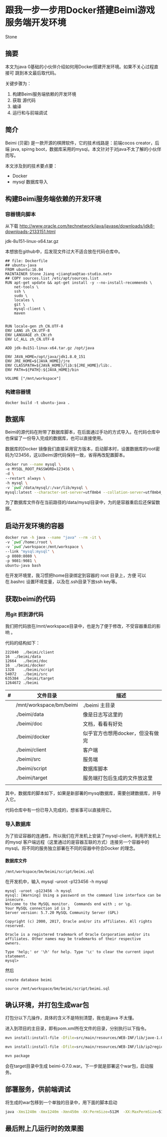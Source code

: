 
# 跟我一步一步用Docker搭建Beimi游戏服务端开发环境

Stone 

## 摘要

本文为java 0基础的小伙伴介绍如何用Docker搭建开发环境。如果不关心过程直接可
跳到本文最后取代码。

关键步骤为：
1. 构建Beimi服务端依赖的开发环境
2. 获取 源代码
3. 编译
4. 运行和与前端调试

## 简介

Beimi (贝密) 是一款开源的棋牌软件，它的技术线路是：前端cocos creator，后端 java, spirng boot，数据库采用的mysql。本文针对于对java不太了解的小伙伴而写。

本文涉及到的技术要点要：
  * Docker
  * mysql 数据库导入
  

## 构建Beimi服务端依赖的开发环境

### 容器镜向脚本

从下载 http://www.oracle.com/technetwork/java/javase/downloads/jdk8-downloads-2133151.html

jdk-8u151-linux-x64.tar.gz

本想放在github中，后发现文件过大不适合放在代码仓库中。



```
## file: Dockerfile
## ubuntu-java
FROM ubuntu:16.04
MAINTAINER Stone Jiang <jiangtao@tao-studio.net>
## COPY sources.list /etc/apt/sources.list
RUN apt-get update && apt-get install -y --no-install-recommends \
    net-tools \
    ssh \
    sudo \
    locales \
    git \            
    mysql-client \
    maven


RUN locale-gen zh_CN.UTF-8
ENV LANG zh_CN.UTF-8
ENV LANGUAGE zh_CN:zh
ENV LC_ALL zh_CN.UTF-8

ADD jdk-8u151-linux-x64.tar.gz /opt/java

ENV JAVA_HOME=/opt/java/jdk1.8.0_151
ENV JRE_HOME=${JAVA_HOME}/jre
ENV CLASSPATH=${JAVA_HOME}/lib:${JRE_HOME}/lib:.
ENV PATH=${PATH}:${JAVA_HOME}/bin

VOLUME ["/mnt/workspace"]

```
### 构建容器镜

```
docker build -t ubuntu-java .
```



## 数据库

Beimi的源代码在附带了数据库脚本，在后面通过手功的方式导入。在代码仓库中也保留了一份导入完成的数据库，也可以直接使用。

数据库的Docker 镜像我们直接采用官方版本，启动脚本时，设置数据库的root密码为123456，这以Beimi源代码保持一致，省得再改配置脚本。

``` bash
docker run --name mysql \
-e MYSQL_ROOT_PASSWORD=123456 \
-d \
--restart always \
-h mysql \
-v `pwd`/data/mysql/:/var/lib/mysql \
mysql:latest --character-set-server=utf8mb4 --collation-server=utf8mb4_unicode_ci

```
为了数据库文件存在当前路径的/data/mysql目录中，为的是容器重启后还保留数据。

## 启动开发环境的容器

``` bash
docker run -h java --name "java" --rm -it \
-v `pwd`/home:/root \
-v `pwd`/workspace:/mnt/workspace \
--link "mysql:mysql" \
-p 8080:8080 \
-p 9081:9081 \
ubuntu-java bash

```

在开发环境里，我习惯把home目录绑定到容器的 root 目录上，方便 可以在.bashrc 设置环境变量，以及在.ssh目录下放ssh key等。


## 获取beimi的代码
### 用git 抓到源代码

我们把代码放在/mnt/workspace目录中，也是为了便于修改，不受容器重启的影响 。

代码的结构如下：
~~~
222840	./beimi/client
16	./beimi/data
12664	./beimi/doc
16	./beimi/docker
1328	./beimi/script
54072	./beimi/src
635384	./beimi/target
1264672	./beimi
~~~

| # | 文件目录                | 描述                             |
|---|-------------------------|----------------------------------|
|   | /mnt/workspace/bm/beimi | ./beimi   主目录                 |
|   | ./beimi/data            | 像是日志写这里的                 |
|   | ./beimi/doc             | 文档，看看有好处                 |
|   | ./beimi/docker          | 似乎官方也想用docker，但没有做完 |
|   | ./beimi/client          | 客户端                           |
|   | ./beimi/src             | 服务端                           |
|   | ./beimi/script          | 数据库脚本                       |
|   | ./beimi/target          | 服务端打包后生成的文件放这里     |
|   |                         |                                  |


其中，数据库的脚本如下，如果是新部署的mysql数据库，需要创建数据库，并导入它。

代码仓库中有一份已导入完成的，想省事可以直接用它。



### 导入数据库

为了验证容器的连通性，所以我们在开发机上安装了mysql-client，利用开发机上的mysql 客户端远程（这里通过的是容器互联的方式）连接另一个容器中的mysql。将不同的服务独立部署在不同的容器中符合Docker 的理念。

#### 数据库文件
```
/mnt/workspace/bm/beimi/script/beimi.sql
```

在开发机中，输入 mysql -uroot -p123456 -h mysql

```
mysql -uroot -p123456 -h mysql
mysql: [Warning] Using a password on the command line interface can be insecure.
Welcome to the MySQL monitor.  Commands end with ; or \g.
Your MySQL connection id is 3
Server version: 5.7.20 MySQL Community Server (GPL)

Copyright (c) 2000, 2017, Oracle and/or its affiliates. All rights reserved.

Oracle is a registered trademark of Oracle Corporation and/or its
affiliates. Other names may be trademarks of their respective
owners.

Type 'help;' or '\h' for help. Type '\c' to clear the current input statement.
mysql>
```

然后 

```
create database beimi

source /mnt/workspace/bm/beimi/script/beimi.sql
```


## 确认环境，并打包生成war包

打包分以下几操作，具体的含义不是特别清楚，我也是java 不太懂。

进入到项目的主目录，即有pom.xml所在文件的目录，分别执行以下指令。

``` bash
mvn install:install-file -Dfile=src/main/resources/WEB-INF/lib/jave-1.0.2.jar -DgroupId=lt.jave -DartifactId=jave -Dversion=1.0.2 -Dpackaging=jar
```

``` bash
mvn install:install-file -Dfile=src/main/resources/WEB-INF/lib/ip2region-1.2.4.jar -DgroupId=org.lionsoul.ip2region -DartifactId=ip2region -Dversion=1.2.4 -Dpackaging=jar

```

``` bash
mvn package
```

会在target目录中生成 beimi-0.7.0.war。下一步就是部署这个war包，启动服务。


## 部署服务，供前端调试

将生成的war包移到一个单独的目录中，用下面的脚本启动

``` bash
java -Xms1240m -Xmx1240m -Xmn450m -XX:PermSize=512M  -XX:MaxPermSize=512m -XX:+UseParNewGC -XX:+UseConcMarkSweepGC -XX:+UseTLAB -XX:NewSize=128m -XX:MaxNewSize=128m -XX:MaxTenuringThreshold=0 -XX:SurvivorRatio=1024 -XX:+UseCMSInitiatingOccupancyOnly -XX:CMSInitiatingOccupancyFraction=60 -Djava.awt.headless=true  -XX:+PrintGCDetails -Xloggc:gc.log -XX:+PrintGCTimeStamps -jar beimi-0.7.0.war
```

## 最后附上几运行时的效果图

